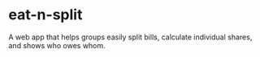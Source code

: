 # eat-n-split
A web app that helps groups easily split bills, calculate individual shares, and shows who owes whom.
